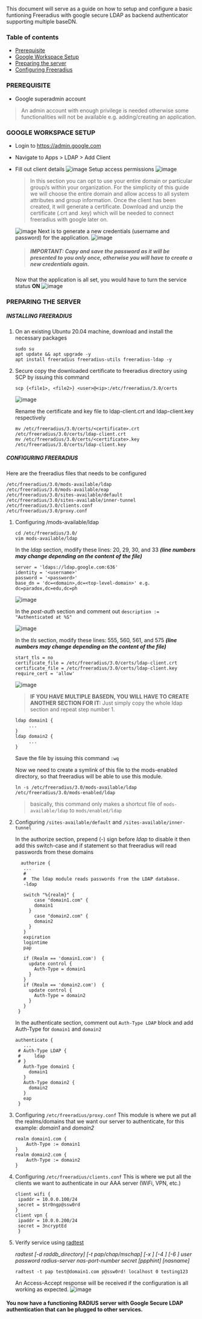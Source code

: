 This document will serve as a guide on how to setup and configure a basic funtioning Freeradius with google secure LDAP as backend authenticator supporting multiple baseDN. 

### Table of contents
- [Prerequisite](#prerequisite)
- [Google Workspace Setup](#google-workspace)
- [Preparing the server](#preparing-the-server)
- [Configuring Freeradius](#installing-freeradius)

### PREREQUISITE
- Google superadmin account
> An admin account with enough privilege is needed otherwise some functionalities will not be available e.g. adding/creating an application.

### GOOGLE WORKSPACE SETUP

- Login to https://admin.google.com
- Navigate to Apps > LDAP > Add Client
- Fill out client details
  ![image](https://user-images.githubusercontent.com/29798188/160749498-ff9c13ba-294f-4ef1-8eb6-0d8b2ede8fc0.png)
  Setup access permissions
  ![image](https://user-images.githubusercontent.com/29798188/160750734-af6b6f16-f86d-4019-9847-2ba9f7f81d7d.png)
  > In this section you can opt to use your entire domain or particular group/s within your organization. For the simplicity of this guide we will choose the entire       domain and allow access to all system attributes and group information.
  Once the client has been created, it will generate a certificate. Download and unzip the certificate (.crt and .key) which will be needed to connect freeradius with   google later on.
  
  ![image](https://user-images.githubusercontent.com/29798188/160751354-9c228b82-bca7-4ee4-8cbb-62403170f73a.png)
  Next is to generate a new credentials (username and password) for the application. 
  ![image](https://user-images.githubusercontent.com/29798188/160752098-ef4956e6-e40e-4a08-b167-d03dd3f21019.png)
  > ##### IMPORTANT: Copy and save the password as it will be presented to you only once, otherwise you will have to create a new credentials again.
  Now that the application is all set, you would have to turn the service status **ON**
  ![image](https://user-images.githubusercontent.com/29798188/160752414-b20e0d66-51ee-4697-b40c-8230c1fede34.png)


### PREPARING THE SERVER
  ##### **INSTALLING FREERADIUS**
  1. On an existing Ubuntu 20.04 machine, download and install the necessary packages
     ```
     sudo su
     apt update && apt upgrade -y
     apt install freeradius freeradius-utils freeradius-ldap -y
     ```
  2. Secure copy the downloaded certificate to freeradius directory using SCP by issuing this command
     ```
     scp {<file1>, <file2>} <user>@<ip>:/etc/freeradius/3.0/certs
     ```
     ![image](https://user-images.githubusercontent.com/29798188/160761130-6f8b0a45-36b8-4d7d-a112-44b6aa2b5303.png)
   
     Rename the certificate and key file to ldap-client.crt and ldap-client.key respectively    
     ```
     mv /etc/freeradius/3.0/certs/<certificate>.crt /etc/freeradius/3.0/certs/ldap-client.crt
     mv /etc/freeradius/3.0/certs/<certificate>.key /etc/freeradius/3.0/certs/ldap-client.key
     ```
  ##### **CONFIGURING FREERADIUS**
  Here are the freeradius files that needs to be configured
  ```
  /etc/freeradius/3.0/mods-available/ldap
  /etc/freeradius/3.0/mods-available/eap
  /etc/freeradius/3.0/sites-available/default
  /etc/freeradius/3.0/sites-available/inner-tunnel
  /etc/freeradius/3.0/clients.conf
  /etc/freeradius/3.0/proxy.conf
  ```
     
  1. Configuring /mods-available/ldap
     ```
     cd /etc/freeradius/3.0/
     vim mods-available/ldap
     ```
     In the _ldap_ section, modify these lines: 20, 29, 30, and 33 _**(line numbers may change depending on the content of the file)**_
     ```
     server = 'ldaps://ldap.google.com:636'
     identity = '<username>'
     password = '<password>'
     base_dn = 'dc=<domain>,dc=<top-level-domain>' e.g. dc=paradox,dc=edu,dc=ph
     ```
     ![image](https://user-images.githubusercontent.com/29798188/160765574-87156d69-3649-401e-89c9-ed36a4a81e24.png)
     
     In the _post-auth_ section and comment out ` description := "Authenticated at %S" `
     
     ![image](https://user-images.githubusercontent.com/29798188/161195903-e031023a-fb1a-405f-bd94-510c03a7abed.png)
     
     In the _tls_ section, modify these lines: 555, 560, 561, and 575 _**(line numbers may change depending on the content of the file)**_
     ```
     start_tls = no
     certificate_file = /etc/freeradius/3.0/certs/ldap-client.crt
     certificate_file = /etc/freeradius/3.0/certs/ldap-client.key
     require_cert = 'allow'
     ```
     ![image](https://user-images.githubusercontent.com/29798188/160769693-560d2b46-e8ef-435c-8469-5706b132b887.png)

      > **IF YOU HAVE MULTIPLE BASEDN, YOU WILL HAVE TO CREATE ANOTHER SECTION FOR IT:** Just simply copy the whole ldap section and repeat step number 1. 
      ``` 
      ldap domain1 { 
           ... 
      }
      ldap domain2 { 
           ... 
      } 
      ```
     Save the file by issuing this command ` :wq `
     
     Now we need to create a symlink of this file to the mods-enabled directory, so that freeradius will be able to use this module.
     
     ` ln -s /etc/freeradius/3.0/mods-available/ldap /etc/freeradius/3.0/mods-enabled/ldap `
     
     > basically, this command only makes a shortcut file of ` mods-available/ldap ` to ` mods/enabled/ldap `
     
  2. Configuring `/sites-available/default` and `/sites-available/inner-tunnel`
   
     In the authorize section, prepend (-) sign before _ldap_ to disable it then add this switch-case and if statement so that freeradius will read passwords from          these domains
     ```  
       authorize {
        ... 
        #
        #  The ldap module reads passwords from the LDAP database.
        -ldap

        switch "%{realm}" { 
            case "domain1.com" {
            domain1
          }
            case "domain2.com" {
            domain2
          }
        } 
        expiration
        logintime
        pap

        if (Realm == 'domain1.com')  {
          update control {
            Auth-Type = domain1
          }
        }
        if (Realm == 'domain2.com')  {
          update control {
            Auth-Type = domain2
          }
        }
      }
     ```
     In the authenticate section, comment out `Auth-Type LDAP` block and add Auth-Type for `domain1` and `domain2`
     ```
     authenticate {
        ...
      #	Auth-Type LDAP {
      #		ldap
      #	}
        Auth-Type domain1 {
          domain1
        }
        Auth-Type domain2 {
          domain2
        }
        eap
      }
     ```
  3. Configuring `/etc/freeradius/proxy.conf`
     This module is where we put all the realms/domains that we want our server to authenticate, for this example: _domain1_ and _domain2_
     ```
     realm domain1.com {
         Auth-Type := domain1
     }
     realm domain2.com {
         Auth-Type := domain2
     }
     ```
  4. Configuring `/etc/freeradius/clients.conf`
     This is where we put all the clients we want to authenticate in our AAA server (WiFi, VPN, etc.)
     ```
     client wifi {
      ipaddr = 10.0.0.100/24	
      secret = $tr0ngp@ssw0rd	
     }
     client vpn {
      ipaddr = 10.0.0.200/24
      secret = 3ncryptEd
      }
     ```
  5. Verify service using [radtest](https://linux.die.net/man/1/radtest)
  
     _radtest [-d raddb_directory] [-t pap/chap/mschap] [-x ] [-4 ] [-6 ] user password radius-server nas-port-number secret [ppphint] [nasname]_
     
     `radtest -t pap test@domain1.com p@ssw0rd! localhost 0 testing123`
     
     An Access-Accept response will be received if the configuration is all working as expected.
     ![image](https://user-images.githubusercontent.com/29798188/162661938-de922c89-8804-4349-86eb-e4496ee17b25.png)
     
  #### You now have a functioning RADIUS server with Google Secure LDAP authentication that can be plugged to other services.


